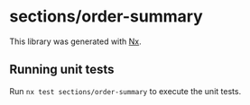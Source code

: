 # sections/order-summary

This library was generated with [Nx](https://nx.dev).

## Running unit tests

Run `nx test sections/order-summary` to execute the unit tests.
